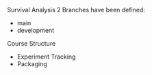 Survival Analysis
2 Branches have been defined:
 - main
 - development

Course Structure
- Experiment Tracking
- Packaging 
